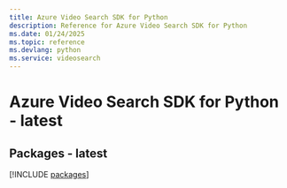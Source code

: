 ```yaml
---
title: Azure Video Search SDK for Python
description: Reference for Azure Video Search SDK for Python
ms.date: 01/24/2025
ms.topic: reference
ms.devlang: python
ms.service: videosearch
---
```

# Azure Video Search SDK for Python - latest
## Packages - latest
[!INCLUDE [packages](video-search-index.md)]